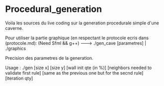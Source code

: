 # Procedural_generation

Voila les sources du live coding sur la generation procedurale simple d'une caverne.

Pour utiliser la partie graphique (en respectant le protocole ecris dans (protocole.md):
(Need Sfml && g++)
 --->   ./gen_cave [parametres] | ./graphics

Precision des parametres de la generation.

Usage : ./gen [size x] [size y] [wall init qte (in %)] [neighbors needed to validate first rule] [same as the previous one but for the secnd rule] [iteration qty]
